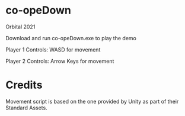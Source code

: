 # co-opeDown
Orbital 2021

Download and run co-opeDown.exe to play the demo

Player 1 Controls: WASD for movement

Player 2 Controls: Arrow Keys for movement

# Credits

Movement script is based on the one provided by Unity as part of their Standard Assets.
